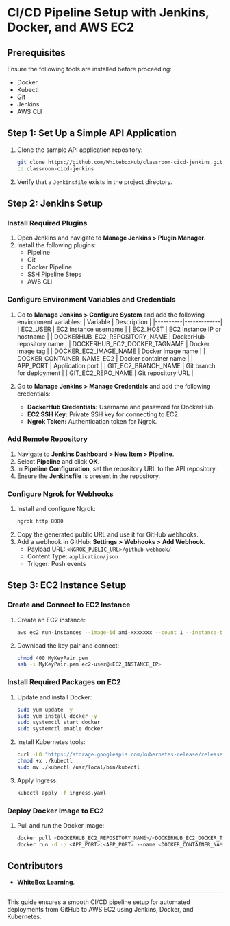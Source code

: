# CI/CD Pipeline Setup with Jenkins, Docker, and AWS EC2

## Prerequisites
Ensure the following tools are installed before proceeding:
- Docker
- Kubectl
- Git
- Jenkins
- AWS CLI

## Step 1: Set Up a Simple API Application
1. Clone the sample API application repository:
   ```sh
   git clone https://github.com/WhiteboxHub/classroom-cicd-jenkins.git
   cd classroom-cicd-jenkins
   ```
2. Verify that a `Jenkinsfile` exists in the project directory.

## Step 2: Jenkins Setup
### Install Required Plugins
1. Open Jenkins and navigate to **Manage Jenkins > Plugin Manager**.
2. Install the following plugins:
   - Pipeline
   - Git
   - Docker Pipeline
   - SSH Pipeline Steps
   - AWS CLI

### Configure Environment Variables and Credentials
1. Go to **Manage Jenkins > Configure System** and add the following environment variables:
   | Variable | Description |
   |----------|-------------|
   | EC2_USER | EC2 instance username |
   | EC2_HOST | EC2 instance IP or hostname |
   | DOCKERHUB_EC2_REPOSITORY_NAME | DockerHub repository name |
   | DOCKERHUB_EC2_DOCKER_TAGNAME | Docker image tag |
   | DOCKER_EC2_IMAGE_NAME | Docker image name |
   | DOCKER_CONTAINER_NAME_EC2 | Docker container name |
   | APP_PORT | Application port |
   | GIT_EC2_BRANCH_NAME | Git branch for deployment |
   | GIT_EC2_REPO_NAME | Git repository URL |

2. Go to **Manage Jenkins > Manage Credentials** and add the following credentials:
   - **DockerHub Credentials:** Username and password for DockerHub.
   - **EC2 SSH Key:** Private SSH key for connecting to EC2.
   - **Ngrok Token:** Authentication token for Ngrok.

### Add Remote Repository
1. Navigate to **Jenkins Dashboard > New Item > Pipeline**.
2. Select **Pipeline** and click **OK**.
3. In **Pipeline Configuration**, set the repository URL to the API repository.
4. Ensure the **Jenkinsfile** is present in the repository.

### Configure Ngrok for Webhooks
1. Install and configure Ngrok:
   ```sh
   ngrok http 8080
   ```
2. Copy the generated public URL and use it for GitHub webhooks.
3. Add a webhook in GitHub: **Settings > Webhooks > Add Webhook**.
   - Payload URL: `<NGROK_PUBLIC_URL>/github-webhook/`
   - Content Type: `application/json`
   - Trigger: Push events

## Step 3: EC2 Instance Setup
### Create and Connect to EC2 Instance
1. Create an EC2 instance:
   ```sh
   aws ec2 run-instances --image-id ami-xxxxxxx --count 1 --instance-type t2.micro --key-name MyKeyPair --security-groups MySecurityGroup
   ```
2. Download the key pair and connect:
   ```sh
   chmod 400 MyKeyPair.pem
   ssh -i MyKeyPair.pem ec2-user@<EC2_INSTANCE_IP>
   ```

### Install Required Packages on EC2
1. Update and install Docker:
   ```sh
   sudo yum update -y
   sudo yum install docker -y
   sudo systemctl start docker
   sudo systemctl enable docker
   ```
2. Install Kubernetes tools:
   ```sh
   curl -LO "https://storage.googleapis.com/kubernetes-release/release/`curl -s https://storage.googleapis.com/kubernetes-release/release/stable.txt`/bin/linux/amd64/kubectl"
   chmod +x ./kubectl
   sudo mv ./kubectl /usr/local/bin/kubectl
   ```
3. Apply Ingress:
   ```sh
   kubectl apply -f ingress.yaml
   ```

### Deploy Docker Image to EC2
1. Pull and run the Docker image:
   ```sh
   docker pull <DOCKERHUB_EC2_REPOSITORY_NAME>/<DOCKERHUB_EC2_DOCKER_TAGNAME>:<DOCKER_EC2_IMAGE_NAME>
   docker run -d -p <APP_PORT>:<APP_PORT> --name <DOCKER_CONTAINER_NAME_EC2> <DOCKERHUB_EC2_REPOSITORY_NAME>/<DOCKERHUB_EC2_DOCKER_TAGNAME>:<DOCKER_EC2_IMAGE_NAME>
   ```

## Contributors
- **WhiteBox Learning**.

---

This guide ensures a smooth CI/CD pipeline setup for automated deployments from GitHub to AWS EC2 using Jenkins, Docker, and Kubernetes.

